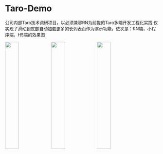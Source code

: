 # Taro-Demo
公司内部Taro技术调研项目，以必须兼容RN为前提的Taro多端开发工程化实践
仅实现了滑动到底部自动加载更多的长列表页作为演示功能，依次是：RN端，小程序端，H5端的效果图

<img src="https://cdn.nlark.com/yuque/0/2020/jpeg/291369/1590381811938-25ef9b25-fbe9-4978-aeaf-2536d14a8f69.jpeg?x-oss-process=image%2Fresize%2Cw_600" width="30%"><img src="https://cdn.nlark.com/yuque/0/2020/png/291369/1590375482159-2b002dd6-dc55-4a8d-8f75-aa2e049e2403.png?x-oss-process=image%2Fresize%2Cw_600" width="30%"><img src="https://cdn.nlark.com/yuque/0/2020/jpeg/291369/1590375986776-a2a55f3e-7d52-4e9b-a543-c8e2059e7384.jpeg?x-oss-process=image%2Fresize%2Cw_600" width="30%">

